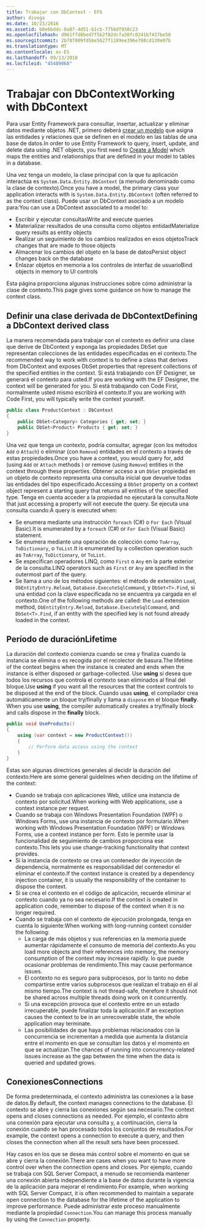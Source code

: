 ```yaml
---
title: Trabajar con DbContext - EF6
author: divega
ms.date: 10/23/2016
ms.assetid: b0e6bddc-8a87-4d51-b1cb-7756df938c23
ms.openlocfilehash: d961ffd8bed7f5b2f82dcfa30fc0241b7437be50
ms.sourcegitcommit: 2b787009fd5be5627f1189ee396e708cd130e07b
ms.translationtype: MT
ms.contentlocale: es-ES
ms.lasthandoff: 09/13/2018
ms.locfileid: "45489068"
---
```

# <a name="working-with-dbcontext"></a><span data-ttu-id="47f92-102">Trabajar con DbContext</span><span class="sxs-lookup"><span data-stu-id="47f92-102">Working with DbContext</span></span>

<span data-ttu-id="47f92-103">Para usar Entity Framework para consultar, insertar, actualizar y eliminar datos mediante objetos .NET, primero deberá [crear un modelo](~/ef6/modeling/index.md) que asigna las entidades y relaciones que se definen en el modelo en las tablas de una base de datos.</span><span class="sxs-lookup"><span data-stu-id="47f92-103">In order to use Entity Framework to query, insert, update, and delete data using .NET objects, you first need to [Create a Model](~/ef6/modeling/index.md) which maps the entities and relationships that are defined in your model to tables in a database.</span></span>

<span data-ttu-id="47f92-104">Una vez tenga un modelo, la clase principal con la que tu aplicación interactúa es `System.Data.Entity.DbContext` (a menudo denominado como la clase de contexto).</span><span class="sxs-lookup"><span data-stu-id="47f92-104">Once you have a model, the primary class your application interacts with is `System.Data.Entity.DbContext` (often referred to as the context class).</span></span> <span data-ttu-id="47f92-105">Puede usar un DbContext asociado a un modelo para:</span><span class="sxs-lookup"><span data-stu-id="47f92-105">You can use a DbContext associated to a model to:</span></span>
- <span data-ttu-id="47f92-106">Escribir y ejecutar consultas</span><span class="sxs-lookup"><span data-stu-id="47f92-106">Write and execute queries</span></span>   
- <span data-ttu-id="47f92-107">Materializar resultados de una consulta como objetos entidad</span><span class="sxs-lookup"><span data-stu-id="47f92-107">Materialize query results as entity objects</span></span>
- <span data-ttu-id="47f92-108">Realizar un seguimiento de los cambios realizados en esos objetos</span><span class="sxs-lookup"><span data-stu-id="47f92-108">Track changes that are made to those objects</span></span>
- <span data-ttu-id="47f92-109">Almacenar los cambios del objeto en la base de datos</span><span class="sxs-lookup"><span data-stu-id="47f92-109">Persist object changes back on the database</span></span>
- <span data-ttu-id="47f92-110">Enlazar objetos en memoria a los controles de interfaz de usuario</span><span class="sxs-lookup"><span data-stu-id="47f92-110">Bind objects in memory to UI controls</span></span>

<span data-ttu-id="47f92-111">Esta página proporciona algunas instrucciones sobre cómo administrar la clase de contexto.</span><span class="sxs-lookup"><span data-stu-id="47f92-111">This page gives some guidance on how to manage the context class.</span></span>  

## <a name="defining-a-dbcontext-derived-class"></a><span data-ttu-id="47f92-112">Definir una clase derivada de DbContext</span><span class="sxs-lookup"><span data-stu-id="47f92-112">Defining a DbContext derived class</span></span>  

<span data-ttu-id="47f92-113">La manera recomendada para trabajar con el contexto es definir una clase que derive de DbContext y exponga las propiedades DbSet que representan colecciones de las entidades especificadas en el contexto.</span><span class="sxs-lookup"><span data-stu-id="47f92-113">The recommended way to work with context is to define a class that derives from DbContext and exposes DbSet properties that represent collections of the specified entities in the context.</span></span> <span data-ttu-id="47f92-114">Si está trabajando con EF Designer, se generará el contexto para usted.</span><span class="sxs-lookup"><span data-stu-id="47f92-114">If you are working with the EF Designer, the context will be generated for you.</span></span> <span data-ttu-id="47f92-115">Si está trabajando con Code First, normalmente usted mismo escribirá el contexto.</span><span class="sxs-lookup"><span data-stu-id="47f92-115">If you are working with Code First, you will typically write the context yourself.</span></span>  

``` csharp
public class ProductContext : DbContext
{
    public DbSet<Category> Categories { get; set; }
    public DbSet<Product> Products { get; set; }
}
```  

<span data-ttu-id="47f92-116">Una vez que tenga un contexto, podría consultar, agregar (con los métodos `Add` o `Attach`) o eliminar (con `Remove`) entidades en el contexto a través de estas propiedades.</span><span class="sxs-lookup"><span data-stu-id="47f92-116">Once you have a context, you would query for, add (using `Add` or `Attach` methods ) or remove (using `Remove`) entities in the context through these properties.</span></span> <span data-ttu-id="47f92-117">Obtener acceso a un `DbSet` propiedad en un objeto de contexto representa una consulta inicial que devuelve todas las entidades del tipo especificado.</span><span class="sxs-lookup"><span data-stu-id="47f92-117">Accessing a `DbSet` property on a context object represent a starting query that returns all entities of the specified type.</span></span> <span data-ttu-id="47f92-118">Tenga en cuenta acceder a la propiedad no ejecutará la consulta.</span><span class="sxs-lookup"><span data-stu-id="47f92-118">Note that just accessing a property will not execute the query.</span></span> <span data-ttu-id="47f92-119">Se ejecuta una consulta cuando:</span><span class="sxs-lookup"><span data-stu-id="47f92-119">A query is executed when:</span></span>  

- <span data-ttu-id="47f92-120">Se enumera mediante una instrucción `foreach` (C#) o `For Each` (Visual Basic).</span><span class="sxs-lookup"><span data-stu-id="47f92-120">It is enumerated by a `foreach` (C#) or `For Each` (Visual Basic) statement.</span></span>  
- <span data-ttu-id="47f92-121">Se enumera mediante una operación de colección como `ToArray`, `ToDictionary`, o `ToList`.</span><span class="sxs-lookup"><span data-stu-id="47f92-121">It is enumerated by a collection operation such as `ToArray`, `ToDictionary`, or `ToList`.</span></span>  
- <span data-ttu-id="47f92-122">Se especifican operadores LINQ, como `First` o `Any` en la parte exterior de la consulta.</span><span class="sxs-lookup"><span data-stu-id="47f92-122">LINQ operators such as `First` or `Any` are specified in the outermost part of the query.</span></span>  
- <span data-ttu-id="47f92-123">Se llama a uno de los métodos siguientes: el método de extensión `Load`, `DbEntityEntry.Reload`, `Database.ExecuteSqlCommand`, y `DbSet<T>.Find`, si una entidad con la clave especificada no se encuentra ya cargada en el contexto.</span><span class="sxs-lookup"><span data-stu-id="47f92-123">One of the following methods are called: the `Load` extension method, `DbEntityEntry.Reload`,  `Database.ExecuteSqlCommand`, and `DbSet<T>.Find`, if an entity with the specified key is not found already loaded in the context.</span></span>  

## <a name="lifetime"></a><span data-ttu-id="47f92-124">Período de duración</span><span class="sxs-lookup"><span data-stu-id="47f92-124">Lifetime</span></span>  

<span data-ttu-id="47f92-125">La duración del contexto comienza cuando se crea y finaliza cuando la instancia se elimina o es recogida por el recolector de basura.</span><span class="sxs-lookup"><span data-stu-id="47f92-125">The lifetime of the context begins when the instance is created and ends when the instance is either disposed or garbage-collected.</span></span> <span data-ttu-id="47f92-126">Use **using** si desea que todos los recursos que controla el contexto sean eliminados al final del bloque.</span><span class="sxs-lookup"><span data-stu-id="47f92-126">Use **using** if you want all the resources that the context controls to be disposed at the end of the block.</span></span> <span data-ttu-id="47f92-127">Cuando usas **using**, el compilador crea automáticamente un bloque try/finally y llama a `dispose` en el bloque **finally**.  </span><span class="sxs-lookup"><span data-stu-id="47f92-127">When you use **using**, the compiler automatically creates a try/finally block and calls dispose in the **finally** block.</span></span>  

``` csharp
public void UseProducts()
{
    using (var context = new ProductContext())
    {     
        // Perform data access using the context
    }
}
```  

<span data-ttu-id="47f92-128">Estas son algunas directrices generales al decidir la duración del contexto:</span><span class="sxs-lookup"><span data-stu-id="47f92-128">Here are some general guidelines when deciding on the lifetime of the context:</span></span>  

- <span data-ttu-id="47f92-129">Cuando se trabaja con aplicaciones Web, utilice una instancia de contexto por solicitud.</span><span class="sxs-lookup"><span data-stu-id="47f92-129">When working with Web applications, use a context instance per request.</span></span>  
- <span data-ttu-id="47f92-130">Cuando se trabaja con Windows Presentation Foundation (WPF) o Windows Forms, use una instancia de contexto por formulario.</span><span class="sxs-lookup"><span data-stu-id="47f92-130">When working with Windows Presentation Foundation (WPF) or Windows Forms, use a context instance per form.</span></span> <span data-ttu-id="47f92-131">Esto le permite usar la funcionalidad de seguimiento de cambios proporciona ese contexto.</span><span class="sxs-lookup"><span data-stu-id="47f92-131">This lets you use change-tracking functionality that context provides.</span></span>  
- <span data-ttu-id="47f92-132">Si la instancia de contexto se crea un contenedor de inyección de dependencia, normalmente es responsabilidad del contenedor el eliminar el contexto.</span><span class="sxs-lookup"><span data-stu-id="47f92-132">If the context instance is created by a dependency injection container, it is usually the responsibility of the container to dispose the context.</span></span>
- <span data-ttu-id="47f92-133">Si se crea el contexto en el código de aplicación, recuerde eliminar el contexto cuando ya no sea necesario.</span><span class="sxs-lookup"><span data-stu-id="47f92-133">If the context is created in application code, remember to dispose of the context when it is no longer required.</span></span>  
- <span data-ttu-id="47f92-134">Cuando se trabaja con el contexto de ejecución prolongada, tenga en cuenta lo siguiente:</span><span class="sxs-lookup"><span data-stu-id="47f92-134">When working with long-running context consider the following:</span></span>  
    - <span data-ttu-id="47f92-135">La carga de más objetos y sus referencias en la memoria puede aumentar rápidamente el consumo de memoria del contexto.</span><span class="sxs-lookup"><span data-stu-id="47f92-135">As you load more objects and their references into memory, the memory consumption of the context may increase rapidly.</span></span> <span data-ttu-id="47f92-136">lo que puede ocasionar problemas de rendimiento.</span><span class="sxs-lookup"><span data-stu-id="47f92-136">This may cause performance issues.</span></span>  
    - <span data-ttu-id="47f92-137">El contexto no es seguro para subprocesos, por lo tanto no debe compartirse entre varios subprocesos que realizan el trabajo en él al mismo tiempo.</span><span class="sxs-lookup"><span data-stu-id="47f92-137">The context is not thread-safe, therefore it should not be shared across multiple threads doing work on it concurrently.</span></span>
    - <span data-ttu-id="47f92-138">Si una excepción provoca que el contexto entre en un estado irrecuperable, puede finalizar toda la aplicación.</span><span class="sxs-lookup"><span data-stu-id="47f92-138">If an exception causes the context to be in an unrecoverable state, the whole application may terminate.</span></span>  
    - <span data-ttu-id="47f92-139">Las posibilidades de que haya problemas relacionados con la concurrencia se incrementan a medida que aumenta la distancia entre el momento en que se consultan los datos y el momento en que se actualizan.</span><span class="sxs-lookup"><span data-stu-id="47f92-139">The chances of running into concurrency-related issues increase as the gap between the time when the data is queried and updated grows.</span></span>  

## <a name="connections"></a><span data-ttu-id="47f92-140">Conexiones</span><span class="sxs-lookup"><span data-stu-id="47f92-140">Connections</span></span>  

<span data-ttu-id="47f92-141">De forma predeterminada, el contexto administra las conexiones a la base de datos.</span><span class="sxs-lookup"><span data-stu-id="47f92-141">By default, the context manages connections to the database.</span></span> <span data-ttu-id="47f92-142">El contexto se abre y cierra las conexiones según sea necesario.</span><span class="sxs-lookup"><span data-stu-id="47f92-142">The context opens and closes connections as needed.</span></span> <span data-ttu-id="47f92-143">Por ejemplo, el contexto abre una conexión para ejecutar una consulta y, a continuación, cierra la conexión cuando se han procesado todos los conjuntos de resultados.</span><span class="sxs-lookup"><span data-stu-id="47f92-143">For example, the context opens a connection to execute a query, and then closes the connection when all the result sets have been processed.</span></span>  

<span data-ttu-id="47f92-144">Hay casos en los que se desea más control sobre el momento en que se abre y cierra la conexión.</span><span class="sxs-lookup"><span data-stu-id="47f92-144">There are cases when you want to have more control over when the connection opens and closes.</span></span> <span data-ttu-id="47f92-145">Por ejemplo, cuando se trabaja con SQL Server Compact, a menudo se recomienda mantener una conexión abierta independiente a la base de datos durante la vigencia de la aplicación para mejorar el rendimiento.</span><span class="sxs-lookup"><span data-stu-id="47f92-145">For example, when working with SQL Server Compact, it is often recommended to maintain a separate open connection to the database for the lifetime of the application to improve performance.</span></span> <span data-ttu-id="47f92-146">Puede administrar este proceso manualmente mediante la propiedad `Connection`.</span><span class="sxs-lookup"><span data-stu-id="47f92-146">You can manage this process manually by using the `Connection` property.</span></span>  
